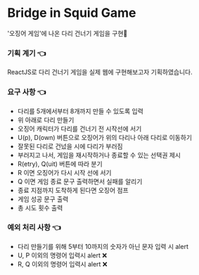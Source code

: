 # Bridge in Squid Game

'오징어 게임'에 나온 다리 건너기 게임을 구현🦑

### 기획 계기 👈

ReactJS로 다리 건너기 게임을 실제 웹에 구현해보고자 기획하였습니다.

### 요구 사항 👈

- 다리를 5개에서부터 8개까지 만들 수 있도록 입력
- 위 아래로 다리 만들기
- 오징어 캐릭터가 다리를 건너기 전 시작선에 서기
- U(p), D(own) 버튼으로 오징어가 위의 다리나 아래 다리로 이동하기
- 잘못된 다리로 건넜을 시에 다리가 부러짐
- 부러지고 나서, 게임을 재시작하거나 종료할 수 있는 선택권 제시
- R(etry), Q(uit) 버튼에 따라 분기
- R 이면 오징어가 다시 시작 선에 서기
- Q 이면 게임 종료 문구 출력하면서 실패를 알리기
- 종료 지점까지 도착하게 된다면 오징어 점프
- 게임 성공 문구 출력
- 총 시도 횟수 출력

### 예외 처리 사항 👈

- 다리 만들기를 위해 5부터 10까지의 숫자가 아닌 문자 입력 시 alert
- U, P 이외의 명령어 입력시 alert ❌
- R, Q 이외의 명령어 입력시 alert ❌
